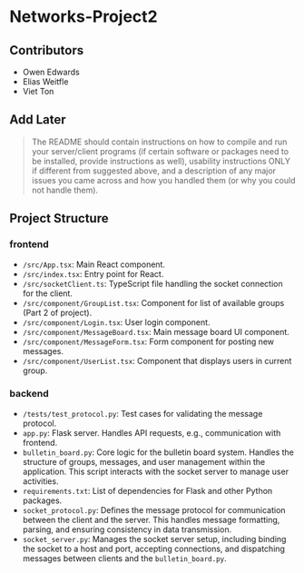 # Networks-Project2

## Contributors

- Owen Edwards
- Elias Weitfle
- Viet Ton

## Add Later

> The README should contain instructions on how to compile and run your server/client programs (if certain
software or packages need to be installed, provide instructions as well), usability instructions ONLY if different
from suggested above, and a description of any major issues you came across and how you handled them (or
why you could not handle them).

## Project Structure

### frontend

- `/src/App.tsx`: Main React component.
- `/src/index.tsx`: Entry point for React.
- `/src/socketClient.ts`: TypeScript file handling the socket connection for the client.
- `/src/component/GroupList.tsx`: Component for list of available groups (Part 2 of project).
- `/src/component/Login.tsx`: User login component.
- `/src/component/MessageBoard.tsx`: Main message board UI component.
- `/src/component/MessageForm.tsx`: Form component for posting new messages.
- `/src/component/UserList.tsx`: Component that displays users in current group.

### backend

- `/tests/test_protocol.py`: Test cases for validating the message protocol.
- `app.py`: Flask server. Handles API requests, e.g., communication with frontend.
- `bulletin_board.py`: Core logic for the bulletin board system. Handles the structure of groups, messages, and user management within the application. This script interacts with the socket server to manage user activities.
- `requirements.txt`: List of dependencies for Flask and other Python packages.
- `socket_protocol.py`: Defines the message protocol for communication between the client and the server. This handles message formatting, parsing, and ensuring consistency in data transmission.
- `socket_server.py`: Manages the socket server setup, including binding the socket to a host and port, accepting connections, and dispatching messages between clients and the `bulletin_board.py`.